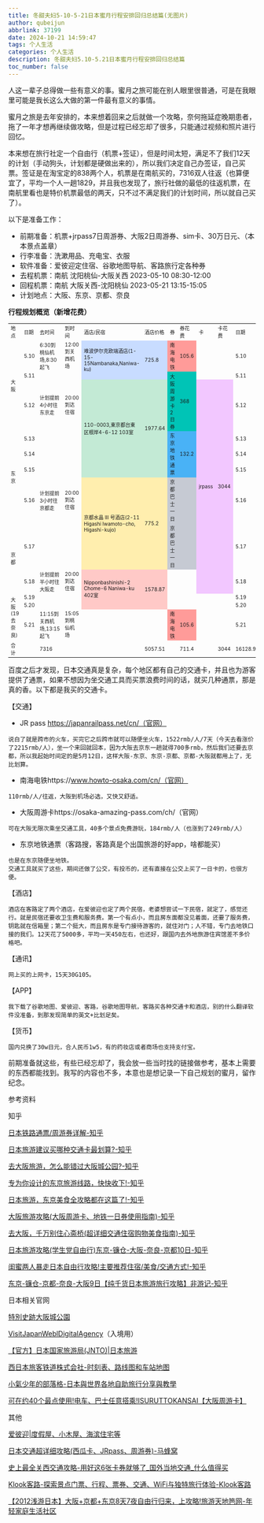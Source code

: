 ```yaml
---
title: 冬甜夫妇5-10-5-21日本蜜月行程安排回归总结篇(无图片)
author: qubeijun
abbrlink: 37199
date: 2024-10-21 14:59:47
tags: 个人生活
categories: 个人生活
description: 冬甜夫妇5.10-5.21日本蜜月行程安排回归总结篇
toc_number: false
---
```

人这一辈子总得做一些有意义的事。蜜月之旅可能在别人眼里很普通，可是在我眼里可能是我长这么大做的第一件最有意义的事情。

蜜月之旅是去年安排的，本来想着回来之后就做一个攻略，奈何拖延症晚期患者，拖了一年才想再继续做攻略，但是过程已经忘却了很多，只能通过视频和照片进行回忆。

本来想在旅行社定一个自由行（机票+签证），但是时间太短，满足不了我们12天的计划（手动狗头，计划都是硬做出来的），所以我们决定自己办签证，自己买票。签证是在淘宝定的838两个人，机票是在南航买的，7316双人往返（也算便宜了，平均一个人一趟1829，并且我也发现了，旅行社做的最低的往返机票，在南航里看也是特价机票最低的两天，只不过不满足我们的计划时间，所以就自己买了）。

以下是准备工作：
- 前期准备：机票+jrpass7日周游券、大阪2日周游券、sim卡、30万日元、（本本景点盖章）
- 行李准备：洗漱用品、充电宝、衣服
- 软件准备：爱彼迎定住宿、谷歌地图导航、客路旅行定各种券
- 去程机票：南航 沈阳桃仙-大阪关西	2023-05-10	08:30-12:00
- 回程机票：南航 大阪关西-沈阳桃仙	2023-05-21	13:15-15:05
- 计划地点：大阪、东京、京都、奈良

**行程规划概览（新增花费）**

<table style="font-size:10px">
    <tr>
      <td id="sjs-B3" width="7%"><span>地点</span></td>
      <td id="sjs-C3" width="6%"><span>日期</span></td>
      <td id="sjs-D3" width="20%"><span>去时间</span></td>
      <td id="sjs-E3" width="15%"><span>到时间</span></td>
      <td id="sjs-F3"><span>酒店/民宿</span></td>
      <td id="sjs-F3" width="9%"><span>酒店价格</span></td>
      <td id="sjs-G3" width="18%"><span>券</span></td>
      <td id="sjs-G3" width="14%"><span>券花费</span></td>
      <td id="sjs-H3" width="1%"><span>卡</span></td>
      <td id="sjs-H3" width="10%"><span>卡花费</span></td>
      <td id="sjs-H3" width="6%"><span>日期</span></td>
    </tr>
    <tr>
      <td rowspan="3" id="sjs-B7"><span>大阪</span></td>
      <td id="sjs-C7"><span>5.10</span></td>
      <td id="sjs-D7"><span>6:30到桃仙机场,8:30起飞</span></td>
      <td id="sjs-E7"><span>12:00到关西机场</span></td>
      <td rowspan="2" id="sjs-F7" bgcolor="#C8DCFF"><span>难波伊尔克欧瑞酒店(1-15-15Nambanaka,Naniwa-ku)</span></td>
      <td rowspan="2" id="sjs-F7" bgcolor="#C8DCFF">725.8<span></span></td>
      <td id="sjs-G7" bgcolor="#FF9B99"><span>南海电铁</span></td>
      <td id="sjs-G7" bgcolor="#FF9B99"><span>105.6</span></td>
      <td id="sjs-H7"><span></span></td>
      <td id="sjs-H7"><span></span></td>
      <td id="sjs-H7"><span>5.10</span></td>
    </tr>
    <tr>
      <td id="sjs-D7"><span>5.11</span></td>
      <td id="sjs-D7"><span></span></td>
      <td id="sjs-E7"><span></span></td>
      <td rowspan="2" id="sjs-G7" bgcolor="#00C4B6"><span>大阪周游卡2日券</span></td>
      <td rowspan="2"  id="sjs-G7" bgcolor="#00C4B6"><span>368</span></td>
      <td id="sjs-H7"><span></span></td>
      <td id="sjs-H7"><span></span></td>
      <td id="sjs-H7"><span>5.11</span></td>
    </tr>
    <tr>
      <td id="sjs-D7"><span>5.12</span></td>
      <td id="sjs-D7"><span>计划提前4小时往东京走</span></td>
      <td id="sjs-E7"><span>20:00到达住宿</span></td>
      <td rowspan="4" id="sjs-G7" bgcolor="#C3EAD5"><span>110-0003,東京都台東区根岸4-6-12 103室</span></td>
      <td rowspan="4" id="sjs-F7" bgcolor="#C3EAD5"><span>1977.64</span></td>
      <td rowspan="7" id="sjs-H7" bgcolor="#F2C7FF"><span>jrpass</span></td>
      <td rowspan="7" id="sjs-H7" bgcolor="#F2C7FF"><span>3044</span></td>
      <td id="sjs-H7"><span>5.12</span></td>
    </tr>
    <tr>
      <td rowspan="4" id="sjs-B7"><span>东京</span></td>
      <td id="sjs-C7"><span>5.13</span></td>
      <td id="sjs-D7"><span></span></td>
      <td id="sjs-E7"><span></span></td>
      <td rowspan="3" id="sjs-G7" bgcolor="#49B2F6"><span>东京地铁通票</span></td>
      <td rowspan="3" id="sjs-G7" bgcolor="#49B2F6"><span>132.2</span></td>
      <td id="sjs-H7"><span>5.13</span></td>
    </tr>
    <tr>
      <td id="sjs-C7"><span>5.14</span></td>
      <td id="sjs-D7"><span></span></td>
      <td id="sjs-E7"><span></span></td>
      <td id="sjs-H7"><span>5.14</span></td>
    </tr>
    <tr>
      <td id="sjs-C7"><span>5.15</span></td>
      <td id="sjs-D7"><span></span></td>
      <td id="sjs-E7"><span></span></td>
      <td id="sjs-H7"><span>5.15</span></td>
    </tr>
    <tr>
      <td id="sjs-C7"><span>5.16</span></td>
      <td id="sjs-D7"><span>计划提前3小时往京都走</span></td>
      <td id="sjs-E7"><span>20:00到达住宿</span></td>
      <td rowspan="2" id="sjs-E7" bgcolor="#FFEEAE"><span>京都水晶 III 号酒店(2-11 Higashi Iwamoto-cho, Higashi-kujo)</span></td>
      <td rowspan="2" id="sjs-F7" bgcolor="#FFEEAE"><span>775.2</span></td>
      <td id="sjs-H7" bgcolor="#C6CAD3"><span>京都巴士一日</span></td>
      <td id="sjs-G7" bgcolor="#C6CAD3"><span></span></td>
      <td id="sjs-H7"><span>5.16</span></td>
    </tr>
    <tr>
      <td rowspan="2" id="sjs-B7"><span>京都</span></td>
      <td id="sjs-C7"><span>5.17</span></td>
      <td id="sjs-C7"><span></span></td>
      <td id="sjs-D7"><span></span></td>
      <td id="sjs-G7" bgcolor="#C6CAD3"><span>京都巴士一日</span></td>
      <td id="sjs-G7" bgcolor="#C6CAD3"><span></span></td>
      <td id="sjs-H7"><span>5.17</span></td>
    </tr>
    <tr>
      <td id="sjs-C7"><span>5.18</span></td>
      <td id="sjs-C7"><span>计划提前半小时往大阪走</span></td>
      <td id="sjs-D7"><span>20:00到达住宿</span></td>
      <td rowspan="3" id="sjs-G7" bgcolor="#FFC9C7"><span>Nipponbashinishi-2 Chome-6 Naniwa-ku 402室</span></td>
      <td rowspan="3" id="sjs-F7" bgcolor="#FFC9C7"><span>1578.87</span></td>
      <td id="sjs-C7"><span></span></td>
      <td id="sjs-H7"><span></span></td>
      <td id="sjs-H7"><span>5.18</span></td>
    </tr>
    <tr>
      <td rowspan="3" id="sjs-C7"><span>大阪(19去奈良)</span></td>
      <td id="sjs-H7"><span>5.19</span></td>
      <td id="sjs-C7"><span></span></td>
      <td id="sjs-D7"><span></span></td>
      <td id="sjs-D7"><span></span></td>
      <td id="sjs-D7"><span></span></td>
      <td id="sjs-H7"><span></span></td>
      <td id="sjs-H7"><span></span></td>
      <td id="sjs-H7"><span>5.19</span></td>
    </tr>
    <tr>
      <td id="sjs-H7"><span>5.20</span></td>
      <td id="sjs-C7"><span></span></td>
      <td id="sjs-D7"><span></span></td>
      <td id="sjs-D7"><span></span></td>
      <td id="sjs-H7"><span></span></td>
      <td id="sjs-H7"><span></span></td>
      <td id="sjs-D7"><span></span></td>
      <td id="sjs-H7"><span>5.20</span></td>
    </tr>
    <tr>
      <td id="sjs-H7"><span>5.21</span></td>
      <td id="sjs-C7"><span>11:15到关西机场,13:15起飞</span></td>
      <td id="sjs-D7"><span>15:05到桃仙机场</span></td>
      <td id="sjs-D7"><span></span></td>
      <td id="sjs-D7"><span></span></td>
      <td id="sjs-D7" bgcolor="#FF9B99"><span>南海电铁</span></td>
      <td id="sjs-G7" bgcolor="#FF9B99"><span>105.6</span></td>
      <td id="sjs-D7"><span></span></td>
      <td id="sjs-H7"><span></span></td>
      <td id="sjs-H7"><span>5.21</span></td>
    </tr>
    <tr>
      <td id="sjs-H7"><span>合计</span></td>
      <td id="sjs-C7"><span></span></td>
      <td id="sjs-C7"><span>7316</span></td>
      <td id="sjs-D7"><span></span></td>
      <td id="sjs-D7"><span></span></td>
      <td id="sjs-D7"><span>5057.51</span></td>
      <td id="sjs-C7"><span></span></td>
      <td id="sjs-C7"><span>711.4</span></td>
      <td id="sjs-C7"><span></span></td>
      <td id="sjs-C7"><span>3044</span></td>
      <td id="sjs-C7"><span>16128.91</span></td>
    </tr>
</table>

百度之后才发现，日本交通真是复杂，每个地区都有自己的交通卡，并且也为游客提供了通票，如果不想因为坐交通工具而买票浪费时间的话，就买几种通票，那是真的香。以下都是我买的交通卡。

【交通】
- JR pass https://japanrailpass.net/cn/（官网）
```
说白了就是跨市的火车，买完它之后跨市就可以随便坐火车，1522rmb/人/7天（今天去看涨价了2215rmb/人），坐一个来回就回本，因为大阪去京东一趟就得700多rmb，然后我们还要去京都，所以我起始时间定的是5月12日，这样大阪-东京、东京-京都、京都-大阪就都用上了，无比划算。
```
- 南海电铁https://www.howto-osaka.com/cn/（官网）
```
110rmb/人/往返，大阪到机场必选，又快又舒适。
```
- 大阪周游卡https://osaka-amazing-pass.com/ch/（官网）
```
可在大阪无限次乘坐交通工具，40多个景点免费游玩，184rmb/人（也涨到了249rmb/人）
```
- 东京地铁通票（客路搜，客路真是个出国旅游的好app，啥都能买）
```
也是在东京随便坐地铁。
交通工具就买了这些，期间还做了公交，有投币的，还有直接在公交上买了一日卡的，也很方便。
```
【酒店】
```
酒店在客路定了两个酒店，在爱彼迎也定了两个民宿，老婆想尝试一下民宿，就定了，感觉还行。就是民宿还要收卫生费和服务费。第一个有点小，而且房东面都没见着面，还要了服务费，钥匙就在信箱里；第二个挺大，而且房东是专门接待游客的，就住对门；人不错，专门去地铁口接的我们。12天花了5000多，平均一天450左右，也还好，跟国内去外地旅游住宾馆差不多价格吧。
```
【通讯】
```
网上买的上网卡，15天30G105。
```
【APP】
```
我下载了谷歌地图、爱彼迎、客路，谷歌地图导航，客路买各种交通卡和酒店，别的什么翻译软件没准备，到那发现简单的英文+比划足矣。
```
【货币】
```
国内兑换了30w日元，合人民币1w5，有的药妆店或者商场也支持支付宝。
```
前期准备就这些，有些已经忘却了，我会放一些当时找的链接做参考，基本上需要的东西都能找到。我写的内容也不多，本意也是想记录一下自己规划的蜜月，留作纪念。

参考资料

知乎

[日本铁路通票/周游券详解-知乎](https://zhuanlan.zhihu.com/p/91840478)

[日本旅游建议买哪种交通卡最划算?-知乎](https://www.zhihu.com/question/45737240)

[去大阪旅游，怎么能错过大阪城公园?-知乎](https://zhuanlan.zhihu.com/p/271805380)

[专为你设计的东京旅游线路，快快收下!-知乎](https://zhuanlan.zhihu.com/p/143461256)

[日本旅游，东京美食全攻略都在这篇了!-知乎](https://zhuanlan.zhihu.com/p/103071923)

[大阪旅游攻略(大阪周游卡、地铁一日券使用指南)-知乎](https://zhuanlan.zhihu.com/p/53879989)

[去大阪，千万别住心斋桥(超详细交通住宿购物美食指南)-知乎](https://zhuanlan.zhihu.com/p/35494284)

[日本旅游攻略(学生党自由行)东京-镰仓-大阪-奈良-京都10日-知乎](https://zhuanlan.zhihu.com/p/72730011)

[闺蜜两人暴走日本自由行攻略!主要推荐住宿/美食/交通方式!-知乎](https://zhuanlan.zhihu.com/p/22310067)

[东京-镰仓-京都-奈良-大阪9日【纯千货日本旅游旅行攻略】非游记-知乎](https://zhuanlan.zhihu.com/p/26170997)

日本相关官网

[特別史跡大阪城公園](https://www.osakacastlepark.jp/?lang=zh-CN)

[VisitJapanWeblDigitalAgency](https://vjw-lp.digital.go.jp/zh-hans/)（入境用）

[【官方】日本国家旅游局(JNTO)|日本旅游](https://www.japan-travel.cn/)

[西日本旅客铁道株式会社-时刻表、路线图和车站地图](https://www.westjr.co.jp/global/en/timetable/)

[小氣少年的部落格-日本與世界各地自助旅行分享與教學](https://nicklee.tw/)

[可在约40个最点使用!电车、巴士任意搭乘!ISURUTTOKANSAI【大阪周游卡】](https://osaka-amazing-pass.com/ch/)

其他

[爱彼迎|度假屋、小木屋、海滨住宅等](https://www.airbnb.cn/)

[日本交通超详细攻略(西瓜卡、JRpass、周游券)-马蜂窝](https://www.mafengwo.cn/gonglve/ziyouxing/127.html)

[史上最全关西交通攻略-用好这6张卡券就够了_国外当地交通_什么值得买](https://post.smzdm.com/p/663980/)

[Klook客路-探索景点门票、行程、票券、交通、WiFi与独特旅行体验-Klook客路](https://www.klook.cn/zh-CN/)

[【2012浅游日本】大阪+京都+东京8天7夜自由行归来，上攻略!旅游天地笆网-年轻家庭生活社区](https://www.libaclub.com/t_7343_7156588_1.htm)